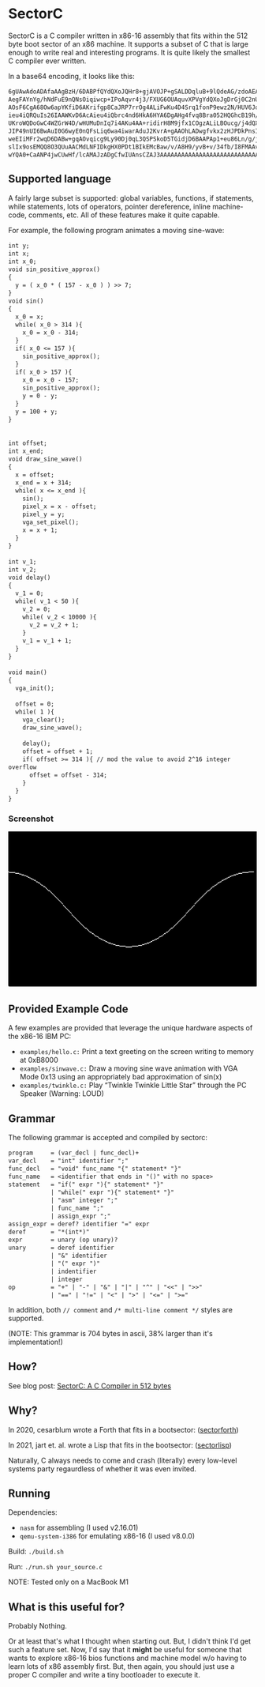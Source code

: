 # SectorC
SectorC is a C compiler written in x86-16 assembly that fits within the 512 byte boot sector of an x86 machine. It supports a
subset of C that is large enough to write real and interesting programs. It is quite likely the smallest C compiler ever written.

In a base64 encoding, it looks like this:

```
6gUAwAdoADAfaAAgBzH/6DABPfQYdQXoJQHr8+gjAVOJP+gSALDDqluB+9lQdeAG/zdoAEAfy+gI
AegFAYnYg/hNdFuE9nQNsOiqiwcp+IPoAqvr4j3/FXUG6OUAquvXPVgYdQXoJgDrGj0C2nUGV+gb
AOsF6CgA68Ow6apYKfiD6AKrifgp8CaJRP7rrOg4ALiFwKu4D4Srq1fonP9ewz2N/HUV6JoA6BkA
ieu4iQRQuIs26IAAWKvD6AcAieu4iQbrc4nd6HkA6HYA6DgAHg4fvq8Bra052HQGhcB19h/DrVCw
UKroWQDoGwC4WZGrW4D/wHUMuDnIq7i4AKu4AA+ridirH8M9jfx1COgzALiLBOucg/j4dQXorf/r
JIP49nUI6BwAuI0G6wyE0nQFsLiq6wa4iwarAduJ2KvrA+gAAOhLADwgfvkx2zHJPDkPnsI8IH4S
weEIiMFr2wqD6DABw+gqAOvqicg9Ly90Dj0qL3QSPSkoD5TGidjD6BAAPAp1+eu86Ln/g/jDdfjr
slIx9osEMQQ8O3QUuAACMdLNFIDkgHX0PDt1BIkEMcBaw/v/A8H9/yvB+v/34fb/I8FMAAvBLgAz
wYQA0+CaANP4jwCUwHf/lcAMAJzADgCfwIUAnsCZAJ3AAAAAAAAAAAAAAAAAAAAAAAAAAAAAVao=
```

## Supported language

A fairly large subset is supported: global variables, functions, if statements, while statements, lots of operators, pointer dereference, inline machine-code, comments, etc.
All of these features make it quite capable.

For example, the following program animates a moving sine-wave:

```
int y;
int x;
int x_0;
void sin_positive_approx()
{
  y = ( x_0 * ( 157 - x_0 ) ) >> 7;
}
void sin()
{
  x_0 = x;
  while( x_0 > 314 ){
    x_0 = x_0 - 314;
  }
  if( x_0 <= 157 ){
    sin_positive_approx();
  }
  if( x_0 > 157 ){
    x_0 = x_0 - 157;
    sin_positive_approx();
    y = 0 - y;
  }
  y = 100 + y;
}


int offset;
int x_end;
void draw_sine_wave()
{
  x = offset;
  x_end = x + 314;
  while( x <= x_end ){
    sin();
    pixel_x = x - offset;
    pixel_y = y;
    vga_set_pixel();
    x = x + 1;
  }
}

int v_1;
int v_2;
void delay()
{
  v_1 = 0;
  while( v_1 < 50 ){
    v_2 = 0;
    while( v_2 < 10000 ){
      v_2 = v_2 + 1;
    }
    v_1 = v_1 + 1;
  }
}

void main()
{
  vga_init();

  offset = 0;
  while( 1 ){
    vga_clear();
    draw_sine_wave();

    delay();
    offset = offset + 1;
    if( offset >= 314 ){ // mod the value to avoid 2^16 integer overflow
      offset = offset - 314;
    }
  }
}
```

### Screenshot

![Moving Sinwave](img/sinwave.png)

## Provided Example Code

A few examples are provided that leverage the unique hardware aspects of the x86-16 IBM PC:
- `examples/hello.c:` Print a text greeting on the screen writing to memory at 0xB8000
- `examples/sinwave.c:` Draw a moving sine wave animation with VGA Mode 0x13 using an appropriately bad approximation of sin(x)
- `examples/twinkle.c:` Play “Twinkle Twinkle Little Star” through the PC Speaker (Warning: LOUD)

## Grammar
  
The following grammar is accepted and compiled by sectorc:

```
program     = (var_decl | func_decl)+
var_decl    = "int" identifier ";"
func_decl   = "void" func_name "{" statement* "}"
func_name   = <identifier that ends in "()" with no space>
statement   = "if(" expr "){" statement* "}"
            | "while(" expr "){" statement* "}"
            | "asm" integer ";"
            | func_name ";"
            | assign_expr ";"
assign_expr = deref? identifier "=" expr
deref       = "*(int*)"
expr        = unary (op unary)?
unary       = deref identifier
            | "&" identifier
            | "(" expr ")"
            | indentifier
            | integer
op          = "+" | "-" | "&" | "|" | "^" | "<<" | ">>"
            | "==" | "!=" | "<" | ">" | "<=" | ">="
```

In addition, both `// comment` and `/* multi-line comment */` styles are supported.

(NOTE: This grammar is 704 bytes in ascii, 38% larger than it's implementation!)

## How?

See blog post: [SectorC: A C Compiler in 512 bytes](https://xorvoid.com/sectorc.html)

## Why?

In 2020, cesarblum wrote a Forth that fits in a bootsector: ([sectorforth](https://github.com/cesarblum/sectorforth))

In 2021, jart et. al. wrote a Lisp that fits in the bootsector: ([sectorlisp](https://github.com/jart/sectorlisp))

Naturally, C always needs to come and crash (literally) every low-level systems party regaurdless of whether it was even invited.

## Running

Dependencies:
  - `nasm` for assembling (I used v2.16.01)
  - `qemu-system-i386` for emulating x86-16 (I used v8.0.0)

Build: `./build.sh`

Run: `./run.sh your_source.c`

NOTE: Tested only on a MacBook M1

## What is this useful for?

Probably Nothing.

Or at least that's what I thought when starting out. But, I didn't think I'd get such a feature set. Now, I'd say that it **might** be
useful for someone that wants to explore x86-16 bios functions and machine model w/o having to learn lots of x86 assembly first. But, then again, you
should just use a proper C compiler and write a tiny bootloader to execute it.
